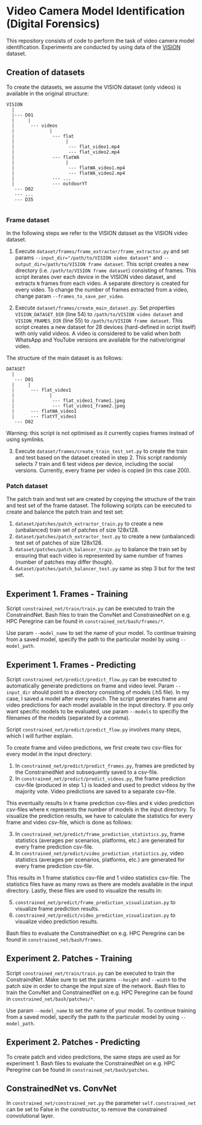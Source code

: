# Video Camera Model Identification (Digital Forensics)

This repository consists of code to perform the task of video camera model identification. Experiments are conducted by
using data of the [VISION](https://lesc.dinfo.unifi.it/it/node/203) dataset.

## Creation of datasets

To create the datasets, we assume the VISION dataset (only videos) is available in the original structure:

```
VISION  
  |  
  |--- D01  
  |     |  
  |      --- videos  
  |             |  
  |              --- flat  
  |                   |  
  |                    --- flat_video1.mp4  
  |                    --- flat_video2.mp4  
  |              --- flatWA  
  |                   |  
  |                    --- flatWA_video1.mp4  
  |                    --- flatWA_video2.mp4  
  |              --- ...  
  |              --- outdoorYT  
   --- D02  
   --- ...  
   --- D35  
   
```

### Frame dataset

In the following steps we refer to the VISION dataset as the VISION video dataset.

1. Execute `dataset/frames/frame_extractor/frame_extractor.py` and set
   params `--input_dir="/path/to/VISION video dataset"` and `--output_dir=/path/to/VISION frame dataset`. This script
   creates a new directory (i.e. `/path/to/VISION frame dataset`) consisting of frames. This script iterates over each
   device in the VISION video dataset, and extracts `N` frames from each video. A separate directory is created for
   every video. To change the number of frames extracted from a video, change param `--frames_to_save_per_video`.

2. Execute `dataset/frames/create_main_dataset.py`. Set properties `VISION_DATASET_DIR` (line 54)
   to `/path/to/VISION video dataset` and `VISION_FRAMES_DIR` (line 55) to `/path/to/VISION frame dataset`. This script
   creates a new dataset for 28 devices (hard-defined in script itself) with only valid videos. A video is considered to
   be valid when both WhatsApp and YouTube versions are available for the native/original video.

The structure of the main dataset is as follows:

```
DATASET
  |
   --- D01
  |     |
  |      --- flat_video1
  |             |
  |              --- flat_video1_frame1.jpeg
  |              --- flat_video1_frame2.jpeg
  |      --- flatWA_video1
  |      --- flatYT_video1
   --- D02
```

Warning: this script is not optimised as it currently copies frames instead of using symlinks.

3. Execute `dataset/frames/create_train_test_set.py` to create the train and test based on the dataset created in step
   2. This script randomly selects 7 train and 6 test videos per device, including the social versions. Currently, every
   frame per video is copied (in this case 200).

### Patch dataset

The patch train and test set are created by copying the structure of the train and test set of the frame dataset. The
following scripts can be executed to create and balance the patch train and test set:

1. `dataset/patches/patch_extractor_train.py` to create a new (unbalanced) train set of patches of size 128x128.
2. `dataset/patches/patch_extractor_test.py` to create a new (unbalanced) test set of patches of size 128x128.
3. `dataset/patches/patch_balancer_train.py` to balance the train set by ensuring that each video is represented by same
   number of frames (number of patches may differ though).
4. `dataset/patches/patch_balancer_test.py` same as step 3 but for the test set.

## Experiment 1. Frames - Training

Script `constrained_net/train/train.py` can be executed to train the ConstraindNet. Bash files to train the ConvNet and
ConstrainedNet on e.g. HPC Peregrine can be found in `constrained_net/bash/frames/*`.

Use param `--model_name` to set the name of your model. To continue training from a saved model, specify the path to the
particular model by using `--model_path`.

## Experiment 1. Frames - Predicting

Script `constrained_net/predict/predict_flow.py` can be executed to automatically generate predictions on frame and
video level. Param `--input_dir` should point to a directory consisting of models (.h5 file). In my case, I saved a
model after every epoch. The script generates frame and video predictions for each model available in the input
directory. If you only want specific models to be evaluated, use param `--models` to specifiy the filenames of the
models (separated by a comma).

Script `constrained_net/predict/predict_flow.py` involves many steps, which I will further explain.

To create frame and video predictions, we first create two csv-files for every model in the input directory:

1. In `constrained_net/predict/predict_frames.py`, frames are predicted by the ConstrainedNet and subsequently saved to
   a csv-file.
2. In `constrained_net/predict/predict_videos.py`, the frame prediction csv-file (produced in step 1.) is loaded and
   used to predict videos by the majority vote. Video predictions are saved to a separate csv-file.

This eventually results in `K` frame prediction csv-files and `K` video prediction csv-files where `K` represents the
number of models in the input directory. To visualize the prediction results, we have to calculate the statistics for
every frame and video csv-file, which is done as follows:

3. In `constrained_net/predict/frame_prediction_statistics.py`, frame statistics (averages per scenarios, platforms,
   etc.) are generated for every frame prediction csv-file.
4. In `constrained_net/predict/video_prediction_statistics.py`, video statistics (averages per scenarios, platforms,
   etc.) are generated for every frame prediction csv-file.

This results in 1 frame statistics csv-file and 1 video statistics csv-file. The statistics files have as many rows as
there are models available in the input directory. Lastly, these files are used to visualize the results in:

5. `constrained_net/predict/frame_prediction_visualization.py` to visualize frame prediction results.
6. `constrained_net/predict/video_prediction_visualization.py` to visualize video prediction results.

Bash files to evaluate the ConstrainedNet on e.g. HPC Peregrine can be found in `constrained_net/bash/frames`.

## Experiment 2. Patches - Training

Script `constrained_net/train/train.py` can be executed to train the ConstraindNet. Make sure to set the
params `--height` and `--width` to the patch size in order to change the input size of the network. Bash files to train
the ConvNet and ConstrainedNet on e.g. HPC Peregrine can be found in `constrained_net/bash/patches/*`.

Use param `--model_name` to set the name of your model. To continue training from a saved model, specify the path to the
particular model by using `--model_path`.

## Experiment 2. Patches - Predicting

To create patch and video predictions, the same steps are used as for experiment 1. Bash files to evaluate the
ConstrainedNet on e.g. HPC Peregrine can be found in `constrained_net/bash/patches`.

## ConstrainedNet vs. ConvNet

In `constrained_net/constrained_net.py` the parameter `self.constrained_net` can be set to False in the constructor, to
remove the constrained convolutional layer. 

